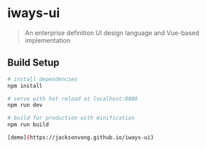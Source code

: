 # iways-ui

> An enterprise definition UI design language and Vue-based implementation

## Build Setup

``` bash
# install dependencies
npm install

# serve with hot reload at localhost:8080
npm run dev

# build for production with minification
npm run build

[demo](https://jacksonvong.github.io/iways-ui)
